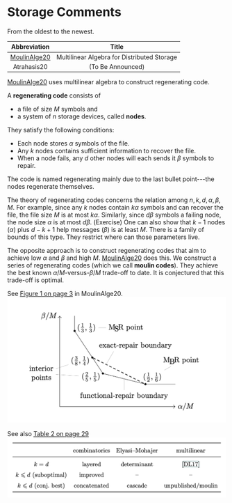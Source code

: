 
# Storage Comments

From the oldest to the newest.

|  Abbreviation  |  Title  |
| :------------: | :-----: |
| [MoulinAlge20] | Multilinear Algebra for Distributed Storage |
| Atrahasis20 | (To Be Announced) |

[MoulinAlge20] uses multilinear algebra to construct regenerating code.

A **regenerating code** consists of

* a file of size $M$ symbols and
* a system of $n$ storage devices, called **nodes**.

They satisfy the following conditions:

* Each node stores $\alpha$ symbols of the file.
* Any $k$ nodes contains sufficient information to recover the file.
* When a node fails, any $d$ other nodes
    will each sends it $\beta$ symbols to repair.

The code is named regenerating mainly due to
the last bullet point---the nodes regenerate themselves.

The theory of regenerating codes concerns
the relation among $n, k, d, \alpha, \beta, M$.
For example, since any $k$ nodes contain $k\alpha$ symbols
and can recover the file, the file size $M$ is at most $k\alpha$.
Similarly, since $d\beta$ symbols a failing node,
the node size $\alpha$ is at most $d\beta$.
(Exercise)
One can also show that $k-1$ nodes ($\alpha$)
plus $d-k+1$ help messages ($\beta$) is at least $M$.
There is a family of bounds of this type.
They restrict where can those parameters live.

The opposite approach is to construct regenerating codes
that aim to achieve low $\alpha$ and $\beta$ and high $M$.
[MoulinAlge20] does this.
We construct a series of regenerating codes (which we call **moulin codes**).
They achieve the best known $\alpha/M$-versus-$\beta/M$ trade-off to date.
It is conjectured that this trade-off is optimal.

See
[Figure 1 on page 3](https://arxiv.org/pdf/2006.08911v1.pdf#page=3)
in MoulinAlge20.
![abMregenerate](/figure/abMregenerate.png)

See also
[Table 2 on page 29](https://arxiv.org/pdf/2006.08911v1.pdf#page=29)
![interiorERRC](/figure/interiorERRC.png)

[MoulinAlge20]: https://arxiv.org/abs/2006.08911
